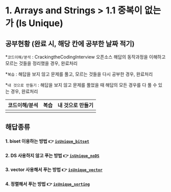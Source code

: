 # 1. Arrays and Strings > 1.1 중복이 없는가 (Is Unique)
## 공부현황 (완료 시, 해당 칸에 공부한 날짜 적기)

*`코드이해/분석` : CrackingtheCodingInterview 오픈소스 해답의 동작과정을 이해하고 모르는 것들을 정리했을 경우, 완료처리

*`복습` : 해답을 보지 않고 문제를 풀고, 모르는 것들을 다시 공부한 경우, 완료처리

*`내 것으로 만들기` : 해답을 보지 않고 문제를 풀었을 때 해답의 모든 경우를 다 풀 수 있는 경우, 완료처리

|코드이해/분석| 복습 | 내 것으로 만들기|
|:---:|:---:|:---:|
||||

## 해답종류
#### 1. biset 이용하는 방법 👉 [`isUnique_bitset`](https://github.com/witheunjin/PS/new/master)
#### 2. DS 사용하지 않고 푸는 방법 👉 [`isUnique_noDS`](https://github.com/witheunjin/PS/new/master)
#### 3. vector 사용해서 푸는 방법 👉 [`isUnique_vector`](https://github.com/witheunjin/PS/new/master)
#### 4. 정렬해서 푸는 방법 👉 [`isUnique_sorting`](https://github.com/witheunjin/PS/new/master)

